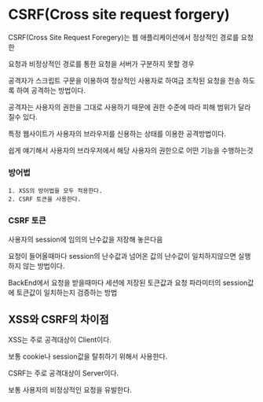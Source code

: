 # CSRF(Cross site request forgery)
CSRF(Cross Site Request Foregery)는 웹 애플리케이션에서 정상적인 경로를 요청한 

요청과 비정상적인 경로를 통한 요청을 서버가 구분하지 못할 경우 

공격자가 스크립트 구문을 이용하여 정상적인 사용자로 하여금 조작된 요청을 전송 하도록 하여 공격하는 방법이다.   

공격자는 사용자의 권한을 그대로 사용하기 때문에 권한 수준에 따라 피해 범위가 달라질수 있다.

특정 웹사이트가 사용자의 브라우저를 신용하는 상태를 이용한 공격방법이다.

쉽게 얘기해서 사용자의 브라우저에서 해당 사용자의 권한으로 어떤 기능을 수행하는것

### 방어법 
```
1. XSS의 방어법을 모두 적용한다.
2. CSRF 토큰을 사용한다.
```

### CSRF 토큰
사용자의 session에 임의의 난수값을 저장해 놓은다음 

요청이 들어올때마다 session의 난수값과 넘어온 값의 난수값이 일치하지않으면 실행하지 않는 방법이다.

BackEnd에서 요청을 받을때마다 세션에 저장된 토큰값과 요청 파라미터의 session값에 토큰값이 일치하는지 검증하는 방법
 
## XSS와 CSRF의 차이점
XSS는 주로 공격대상이 Client이다. 

보통 cookie나 session값을 탈취하기 위해서 사용한다.

CSRF는 주로 공격대상이 Server이다. 

보통 사용자의 비정상적인 요청을 유발한다.